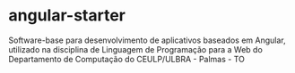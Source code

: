 # angular-starter
Software-base para desenvolvimento de aplicativos baseados em Angular, utilizado na disciplina de Linguagem de Programação para a Web do Departamento de Computação do CEULP/ULBRA - Palmas - TO

